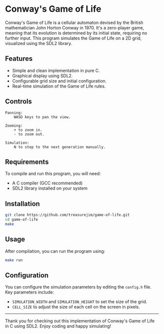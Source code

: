 # Conway's Game of Life

Conway's Game of Life is a cellular automaton devised by the British mathematician John Horton Conway in 1970. It's a zero-player game, meaning that its evolution is determined by its initial state, requiring no further input. This program simulates the Game of Life on a 2D grid, visualized using the SDL2 library.

## Features

- Simple and clean implementation in pure C.
- Graphical display using SDL2.
- Configurable grid size and initial configuration.
- Real-time simulation of the Game of Life rules.

## Controls

    Panning:
        WASD keys to pan the view.

    Zooming:
        + to zoom in.
        - to zoom out.

    Simulation:
        N to step to the next generation manually.

## Requirements

To compile and run this program, you will need:

- A C compiler (GCC recommended)
- SDL2 library installed on your system

## Installation

```sh
git clone https://github.com/treasurejim/game-of-life.git
cd game-of-life
make
```

## Usage

After compilation, you can run the program using:

```sh
make run
```

## Configuration

You can configure the simulation parameters by editing the `config.h` file. Key parameters include:

- `SIMULATION_WIDTH` and `SIMULATION_HEIGHT` to set the size of the grid.
- `CELL_SIZE` to adjust the size of each cell on the screen in pixels.

---

Thank you for checking out this implementation of Conway's Game of Life in C using SDL2. Enjoy coding and happy simulating!
